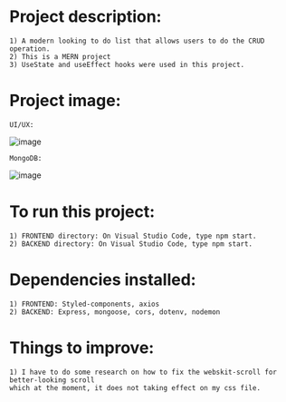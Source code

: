 #   Project description:
    1) A modern looking to do list that allows users to do the CRUD operation.
    2) This is a MERN project
    3) UseState and useEffect hooks were used in this project. 

#   Project image:
    UI/UX:
![image](https://github.com/kevinandris/MERN_Todo-list/assets/102328858/573f8ea6-6d21-4531-973a-ccbbf9821346)

    MongoDB:
![image](https://github.com/kevinandris/MERN_Todo-list/assets/102328858/bb7ceea9-18ea-465e-b235-26a29797e074)

#   To run this project:
    1) FRONTEND directory: On Visual Studio Code, type npm start.
    2) BACKEND directory: On Visual Studio Code, type npm start.

#   Dependencies installed:
    1) FRONTEND: Styled-components, axios
    2) BACKEND: Express, mongoose, cors, dotenv, nodemon

#   Things to improve:
    1) I have to do some research on how to fix the webskit-scroll for better-looking scroll 
    which at the moment, it does not taking effect on my css file.
